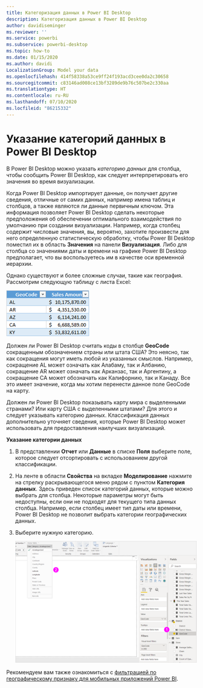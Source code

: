 ```yaml
---
title: Категоризация данных в Power BI Desktop
description: Категоризация данных в Power BI Desktop
author: davidiseminger
ms.reviewer: ''
ms.service: powerbi
ms.subservice: powerbi-desktop
ms.topic: how-to
ms.date: 01/15/2020
ms.author: davidi
LocalizationGroup: Model your data
ms.openlocfilehash: 414f58338a53ce9ff24f193acd3cee0da2c30658
ms.sourcegitcommit: c83146ad008ce13bf3289de9b76c507be2c330aa
ms.translationtype: HT
ms.contentlocale: ru-RU
ms.lasthandoff: 07/10/2020
ms.locfileid: "86215332"
---
```

# <a name="specify-data-categories-in-power-bi-desktop"></a>Указание категорий данных в Power BI Desktop
В Power BI Desktop можно указать *категорию данных* для столбца, чтобы сообщить Power BI Desktop, как следует интерпретировать его значения во время визуализации.

Когда Power BI Desktop импортирует данные, он получает другие сведения, отличные от самих данных, например имена таблиц и столбцов, а также являются ли данные первичным ключом. Эта информация позволяет Power BI Desktop сделать некоторые предположения об обеспечении оптимального взаимодействия по умолчанию при создании визуализации.
Например, когда столбец содержит числовые значения, вы, вероятно, захотите произвести для него определенную статистическую обработку, чтобы Power BI Desktop поместил их в область **Значения** на панели **Визуализация**. Либо для столбца со значениями даты и времени на графике Power BI Desktop предполагает, что вы воспользуетесь им в качестве оси временной иерархии.

Однако существуют и более сложные случаи, такие как география. Рассмотрим следующую таблицу с листа Excel:

![Снимок экрана: Excel с табличными данными для импорта в Power BI Desktop](media/desktop-data-categorization/datacategorizationtable.png)

Должен ли Power BI Desktop считать коды в столбце **GeoCode** сокращенным обозначением страны или штата США?  Это неясно, так как сокращения могут иметь любой из указанных смыслов. Например, сокращение AL может означать как Алабаму, так и Албанию, сокращение AR может означать как Арканзас, так и Аргентину, а сокращение CA может обозначать как Калифорнию, так и Канаду. Все это имеет значение, когда мы хотим перенести данное поле GeoCode на карту. 

Должен ли Power BI Desktop показывать карту мира с выделенными странами? Или карту США с выделенными штатами?  Для этого и следует указывать категорию данных. Классификация данных дополнительно уточняет сведения, которые Power BI Desktop может использовать для предоставления наилучших визуализаций.  

**Указание категории данных**

1. В представлении **Отчет** или **Данные** в списке **Поля** выберите поле, которое следует отсортировать с использованием другой классификации.
2. На ленте в области **Свойства** на вкладке **Моделирование** нажмите на стрелку раскрывающегося меню рядом с пунктом **Категория данных**.  Здесь приведен список категорий данных, которые можно выбрать для столбца. Некоторые параметры могут быть недоступны, если они не подходят для текущего типа данных столбца.  Например, если столбец имеет тип даты или времени, Power BI Desktop не позволит выбрать категории географических данных. 
3. Выберите нужную категорию.

   ![Снимок экрана: Power BI Desktop с фильтром категории данных](media/desktop-data-categorization/desktop-data-categorization.png)

Рекомендуем вам также ознакомиться с [фильтрацией по географическому признаку для мобильных приложений Power BI](desktop-mobile-geofiltering.md).